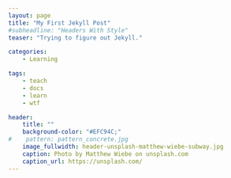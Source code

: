 ```yaml
---
layout: page
title: "My First Jekyll Post"
#subheadline: "Headers With Style"
teaser: "Trying to figure out Jekyll."

categories:
    - Learning

tags:
    - teach
    - docs
    - learn
    - wtf

header:
    title: ""
    background-color: "#EFC94C;"
#    pattern: pattern_concrete.jpg
    image_fullwidth: header-unsplash-matthew-wiebe-subway.jpg
    caption: Photo by Matthew Wiebe on unsplash.com
    caption_url: https://unsplash.com/
---
```



<!--
<ul class="tags">
  {% for tag in page.tags %}
    <li>{{ tag }}</li>
  {% endfor %}
</ul>
-->
